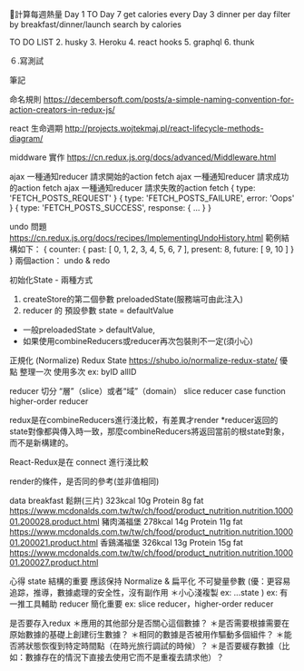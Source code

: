 計算每週熱量
Day 1 TO Day 7
get calories every Day
3 dinner per day
filter by breakfast/dinner/launch
search by calories

TO DO LIST 
2. husky
3. Heroku
4. react hooks
5. graphql
6. thunk

６.寫測試

筆記

命名規則
https://decembersoft.com/posts/a-simple-naming-convention-for-action-creators-in-redux-js/

react 生命週期
http://projects.wojtekmaj.pl/react-lifecycle-methods-diagram/

middware 實作 https://cn.redux.js.org/docs/advanced/Middleware.html

ajax 一種通知reducer 請求開始的action fetch
ajax 一種通知reducer 請求成功的action fetch
ajax 一種通知reducer 請求失敗的action fetch
{ type: 'FETCH_POSTS_REQUEST' }
{ type: 'FETCH_POSTS_FAILURE', error: 'Oops' }
{ type: 'FETCH_POSTS_SUCCESS', response: { ... } }

undo 問題
https://cn.redux.js.org/docs/recipes/ImplementingUndoHistory.html
範例結構如下：
{
  counter: {
    past: [ 0, 1, 2, 3, 4, 5, 6, 7 ],
    present: 8,
    future: [ 9, 10 ]
  }
}
兩個action： undo & redo

初始化State - 兩種方式
1. createStore的第二個參數 preloadedState(服務端可由此注入)
2. reducer 的 預設參數 state = defaultValue
* 一般preloadedState > defaultValue,
* 如果使用combineReducers或reducer再次包裝則不一定(須小心)

正規化 (Normalize) Redux State
https://shubo.io/normalize-redux-state/
優點 整理一次 使用多次 
ex: byID allID


reducer 切分 “層”（slice）或者“域”（domain）
slice reducer
case function
higher-order reducer

redux是在combineReducers進行淺比較，有差異才render
*reducer返回的state對像都與傳入時一致，那麼combineReducers將返回當前的根state對象，而不是新構建的。


React-Redux是在 connect 進行淺比較

render的條件，是否同的參考(並非值相同)

data
breakfast
鬆餅(三片) 323kcal 10g Protein 8g fat
https://www.mcdonalds.com.tw/tw/ch/food/product_nutrition.nutrition.100001.200028.product.html
豬肉滿福堡 278kcal 14g Protein 11g fat
https://www.mcdonalds.com.tw/tw/ch/food/product_nutrition.nutrition.100001.200021.product.html
香鷄滿福堡 326kcal 13g Protein 15g fat
https://www.mcdonalds.com.tw/tw/ch/food/product_nutrition.nutrition.100001.200027.product.html


心得
state 結構的重要 應該保持 Normalize & 扁平化
不可變量參數 (優：更容易追踪，推導，數據處理的安全性，沒有副作用 ＊小心淺複製 ex: ...state ) ex: 有一推工具輔助
reducer 簡化重要 ex: slice reducer，higher-order reducer

是否要存入redux
＊應用的其他部分是否關心這個數據？
＊是否需要根據需要在原始數據的基礎上創建衍生數據？
＊相同的數據是否被用作驅動多個組件？
＊能否將狀態恢復到特定時間點（在時光旅行調試的時候）？
＊是否要緩存數據（比如：數據存在的情況下直接去使用它而不是重複去請求他）？